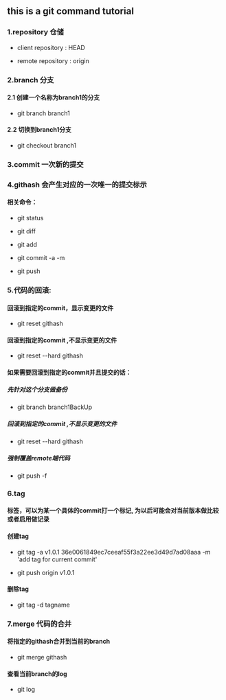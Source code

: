 ## this is a git command tutorial

### 1.repository  仓储

* client repository :  HEAD

* remote repository : origin

### 2.branch 分支

#### 2.1 创建一个名称为branch1的分支

* git branch branch1  

#### 2.2 切换到branch1分支

* git checkout branch1

### 3.commit  一次新的提交

### 4.githash   会产生对应的一次唯一的提交标示

#### 相关命令：

* git status

* git diff

* git add

* git commit -a -m

* git push

### 5.代码的回滚:

#### 回滚到指定的commit，显示变更的文件

* git reset  githash   

#### 回滚到指定的commit ,不显示变更的文件

* git reset --hard  githash   

#### 如果需要回滚到指定的commit并且提交的话：

##### 先针对这个分支做备份

* git branch branch1BackUp  

##### 回滚到指定的commit ,不显示变更的文件

* git reset --hard  githash   
 
##### 强制覆盖remote端代码

* git push -f  

### 6.tag

#### 标签，可以为某一个具体的commit打一个标记, 为以后可能会对当前版本做比较或者启用做记录

#### 创建tag

* git tag -a v1.0.1 36e0061849ec7ceeaf55f3a22ee3d49d7ad08aaa  -m 'add tag for current commit'

* git push origin v1.0.1

#### 删除tag

* git tag -d tagname 

### 7.merge  代码的合并

#### 将指定的githash合并到当前的branch

* git merge githash

#### 查看当前branch的log

* git log